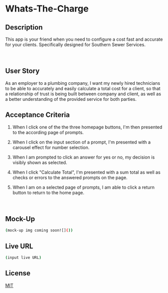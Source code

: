 # Whats-The-Charge

## **Description**
This app is your friend when you need to configure a cost fast and accurate for your clients. Specifically designed for Southern Sewer Services. 
<br/><br/><br/>

## **User Story**
As an employer to a plumbing company, I want my newly hired technicians to be able to accurately and easily calculate a total cost for a client, so that a relationship of trust is being built between company and client, as well as a better understanding of the provided service for both parties.

## **Acceptance Criteria**
1. When I click one of the the three homepage buttons, I'm then presented to the according page of prompts.

2. When I click on the input section of a prompt, I'm presented with a carousel effect for number selection.

3. When I am prompted to click an answer for yes or no, my decision is visibly shown as selected. 

4. When I click "Calculate Total", I'm presented with a sum total as well as checks or errors to the answered prompts on the page. 

5. When I am on a selected page of prompts, I am able to click a return button to return to the home page. 
<br/><br/><br/>

## **Mock-Up**
```bash 
(mock-up img coming soon![]())
``` 

## **Live URL**
```bash
(input live URL)
```

## **License**
[MIT](https://choosealicense.com/licenses/mit/)

